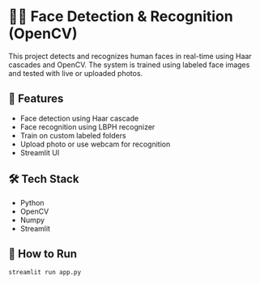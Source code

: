 # 🧑‍💻 Face Detection & Recognition (OpenCV)

This project detects and recognizes human faces in real-time using Haar cascades and OpenCV. The system is trained using labeled face images and tested with live or uploaded photos.

## 🧠 Features

- Face detection using Haar cascade
- Face recognition using LBPH recognizer
- Train on custom labeled folders
- Upload photo or use webcam for recognition
- Streamlit UI

## 🛠️ Tech Stack

- Python
- OpenCV
- Numpy
- Streamlit

## 🚀 How to Run

```bash
streamlit run app.py

